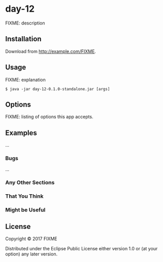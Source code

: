 # day-12

FIXME: description

## Installation

Download from http://example.com/FIXME.

## Usage

FIXME: explanation

    $ java -jar day-12-0.1.0-standalone.jar [args]

## Options

FIXME: listing of options this app accepts.

## Examples

...

### Bugs

...

### Any Other Sections
### That You Think
### Might be Useful

## License

Copyright © 2017 FIXME

Distributed under the Eclipse Public License either version 1.0 or (at
your option) any later version.
